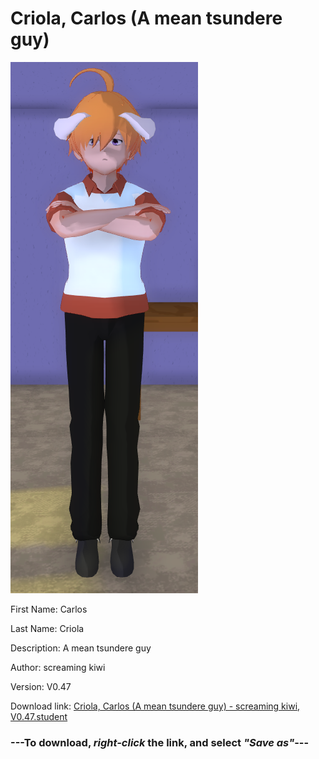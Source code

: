 # Criola, Carlos (A mean tsundere guy)

<img src="https://raw.githubusercontent.com/Arbiter1223/Daigaku-Gurashi-Custom-Students/master/Students/Files/Criola%2C%20Carlos%20(A%20mean%20tsundere%20guy).png" title="Criola, Carlos (A mean tsundere guy) - screaming kiwi, V0.47">

First Name: Carlos

Last Name: Criola

Description: A mean tsundere guy

Author: screaming kiwi

Version: V0.47

Download link: <a href="https://raw.githubusercontent.com/Arbiter1223/Daigaku-Gurashi-Custom-Students/master/Students/Files/Criola%2C%20Carlos%20(A%20mean%20tsundere%20guy)%20-%20screaming%20kiwi%2C%20V0.47.student">Criola, Carlos (A mean tsundere guy) - screaming kiwi, V0.47.student</a>

### ---**To download, _right-click_ the link, and select _"Save as"_**---
